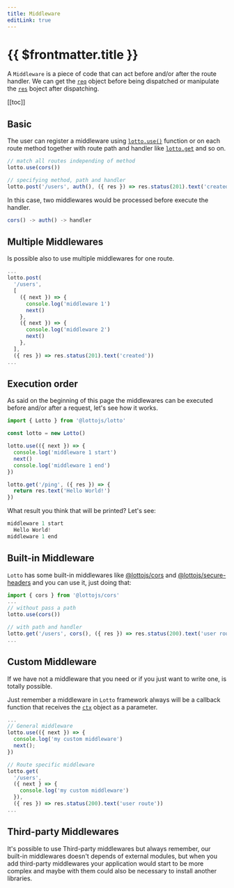 ```yaml
---
title: Middleware
editLink: true
---
```


# {{ $frontmatter.title }}

A `Middleware` is a piece of code that can act before and/or after the route handler. We can get the [`req`](../api/request) object before being dispatched or manipulate the [`res`](../api/response) boject after dispatching.

[[toc]]

## Basic

The user can register a middleware using [`lotto.use()`](../api/routing#use-middleware) function or on each route method together with route path and handler like [`lotto.get`](../api/routing#basic) and so on.

```typescript
// match all routes independing of method
lotto.use(cors())

// specifying method, path and handler
lotto.post('/users', auth(), ({ res }) => res.status(201).text('created'))
```

In this case, two middlewares would be processed before execute the handler.

```typescript
cors() -> auth() -> handler
```

## Multiple Middlewares

Is possible also to use multiple middlewares for one route.

```typescript
...
lotto.post(
  '/users',
  [
    ({ next }) => {
      console.log('middleware 1')
      next()
    },
    ({ next }) => {  
      console.log('middleware 2')
      next()
    },
  ],
  ({ res }) => res.status(201).text('created'))
...
```

## Execution order

As said on the beginning of this page the middlewares can be executed before and/or after a request, let's see how it works.

```typescript
import { Lotto } from '@lottojs/lotto'

const lotto = new Lotto()

lotto.use(({ next }) => {
  console.log('middleware 1 start')
  next()
  console.log('middleware 1 end')
})

lotto.get('/ping', ({ res }) => {
  return res.text('Hello World!')
})
```

What result you think that will be printed? Let's see:

```typescript
middleware 1 start
  Hello World!
middleware 1 end
```

## Built-in Middleware

`Lotto` has some built-in middlewares like [@lottojs/cors](../middlewares/cors.md) and [@lottojs/secure-headers](../middlewares/secure-headers.md) and you can use it, just doing that:

```typescript
import { cors } from '@lottojs/cors'
...
// without pass a path
lotto.use(cors())

// with path and handler
lotto.get('/users', cors(), ({ res }) => res.status(200).text('user route'))
...
```

## Custom Middleware

If we have not a middleware that you need or if you just want to write one, is totally possible.

Just remember a middleware in `Lotto` framework always will be a callback function that receives the [`ctx`](../api/context) object as a parameter.

```typescript
...
// General middleware
lotto.use(({ next }) => {
  console.log('my custom middleware')
  next();
})

// Route specific middleware
lotto.get(
  '/users',
  ({ next } => {
    console.log('my custom middleware')
  }),
  ({ res }) => res.status(200).text('user route'))
...
```

## Third-party Middlewares

It's possible to use Third-party middlewares but always remember, our built-in middlewares doesn't depends of external modules, but when you add third-party middlewares your application would start to be more complex and maybe with them could also be necessary to install another libraries.